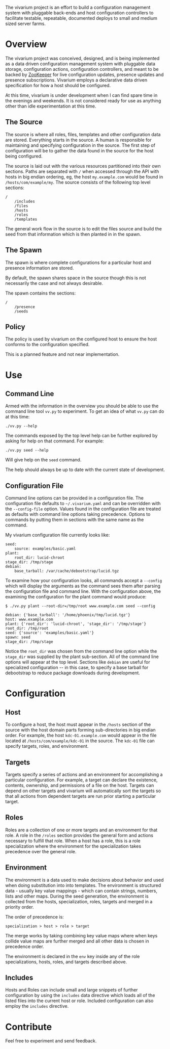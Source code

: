 The vivarium project is an effort to build a configuration management
system with pluggable back-ends and host configuration controllers to
facilitate testable, repeatable, documented deploys to small and
medium sized server farms.

Overview
========

The vivarium project was conceived, designed, and is being implemented
as a data driven configuration management system with pluggable data
storage, configuration actions, configuration controllers, and meant
to be backed by [ZooKeeper](http://hadoop.apache.org/zookeeper/
"ZooKeeper") for live configuration updates, presence updates and
presence subscriptions. Vivarium employs a declarative data driven
specification for how a host should be configured.

At this time, vivarium is under development when I can find spare time
in the evenings and weekends. It is not considered ready for use as
anything other than idle experimentation at this time.

The Source
----------

The source is where all roles, files, templates and other
configuration data are stored. Everything starts in the source. A
human is responsible for maintaining and specifying configuration in
the source. The first step of configuration will be to gather the data
found in the source for the host being configured.

The source is laid out with the various resources partitioned into
their own sections. Paths are separated with `/` when accessed through
the API with hosts in big endian ordering, eg, the host
`my.example.com` would be found in `/hosts/com/example/my`. The source
consists of the following top level sections:

    /
        /includes
        /files
        /hosts
        /roles
        /templates

The general work flow in the source is to edit the files source and
build the seed from that information which is then planted in in the
spawn.

The Spawn
---------

The spawn is where complete configurations for a particular host and
presence information are stored.

By default, the spawn shares space in the source though this is not
necessarily the case and not always desirable.

The spawn contains the sections:

    /
        /presence
        /seeds

Policy
------

The policy is used by vivarium on the configured host to ensure the
host conforms to the configuration specified.

This is a planned feature and not near implementation.

Use
===

Command Line
------------

Armed with the information in the overview you should be able to use
the command line tool `vv.py` to experiment. To get an idea of what
`vv.py` can do at this time:

    ./vv.py --help

The commands exposed by the top level help can be further explored by
asking for help on that command. For example:

    ./vv.py seed --help

Will give help on the `seed` command.

The help should always be up to date with the current state of
development.

Configuration File
------------------

Command line options can be provided in a configuration file. The
configuration file defaults to `~/.vivarium.yaml` and can be
overridden with the `--config-file` option. Values found in the
configuration file are treated as defaults with command line options
taking precedence. Options to commands by putting them in sections
with the same name as the command.

My vivarium configuration file currently looks like:

    seed:
        source: examples/basic.yaml
    plant:
        root_dir: lucid-chroot
    stage_dir: /tmp/stage
    debian:
        base_tarball: /var/cache/debootstrap/lucid.tgz

To examine how your configuration looks, all commands accept a
`--config` which will display the arguments as the command sees them
after parsing the configuration file and command line. With the
configuration above, the examining the configuration for the plant
command would produce:

    $ ./vv.py plant --root-dir=/tmp/root www.example.com seed --config

    debian: {'base_tarball': '/home/phoenix/tmp/lucid.tgz'}
    host: www.example.com
    plant: {'root_dir': 'lucid-chroot', 'stage_dir': '/tmp/stage'}
    root_dir: /tmp/root
    seed: {'source': 'examples/basic.yaml'}
    spawn: seed
    stage_dir: /tmp/stage

Notice the `root_dir` was chosen from the command line option while
the `stage_dir` was supplied by the plant sub-section. All of the
command line options will appear at the top level. Sections like
`debian` are useful for specialized configuration -- in this case, to
specify a base tarball for debootstrap to reduce package downloads
during development.

Configuration
=============

Host
----

To configure a host, the host must appear in the `/hosts` section of
the source with the host domain parts forming sub-directories in big
endian order. For example, the host `kdc-01.example.com` would appear
in the file located at `/hosts/com/example/kdc-01` in the source. The
`kdc-01` file can specify targets, roles, and environment.

Targets
-------

Targets specify a series of actions and an environment for
accomplishing a particular configuration. For example, a target can
declare the existence, contents, ownership, and permissions of a file
on the host. Targets can depend on other targets and vivarium will
automatically sort the targets so that all actions from dependent
targets are run prior starting a particular target.

Roles
-----

Roles are a collection of one or more targets and an environment for
that role. A role in the `/roles` section provides the general form
and actions necessary to fulfill that role. When a host has a role,
this is a role specialization where the environment for the
specialization takes precedence over the general role.

Environment
-----------

The environment is a data used to make decisions about behavior and
used when doing substitution into into templates. The environment is
structured data - usually key value mappings - which can contain
strings, numbers, lists and other maps. During the seed generation,
the environment is collected from the hosts, specialization, roles,
targets and merged in a priority order.

The order of precedence is:

    specialization > host > role > target

The merge works by taking combining key value maps where when keys
collide value maps are further merged and all other data is chosen in
precedence order.

The environment is declared in the `env` key inside any of the role
specializations, hosts, roles, and targets described above.

Includes
--------

Hosts and Roles can include small and large snippets of further
configuration by using the `includes` data directive which loads all
of the listed files into the current host or role. Included
configuration can also employ the `includes` directive.

Contribute
==========

Feel free to experiment and send feedback.
